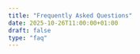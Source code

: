 ```yaml
---
title: "Frequently Asked Questions"
date: 2025-10-26T11:00:00+01:00
draft: false
type: "faq"
---
```

